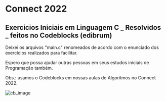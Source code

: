 # Connect 2022
## Exercicios Iniciais em Linguagem C _ Resolvidos _ feitos no Codeblocks (edibrum)

Deixei os arquivos "main.c" renomeados de acordo com o enunciado dos exercícios realizados para facilitar.

Espero que possa ajudar outras pessoas em seus estudos iniciais de Programação também.

Obs.: usamos o Codeblocks em nossas aulas de Algoritmos no Connect 2022.

![cb_image](https://user-images.githubusercontent.com/106160411/186919903-2e051a38-7082-452a-a6c7-1f9e924d98a4.jpg)

